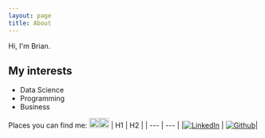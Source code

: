 ```yaml
---
layout: page
title: About
---
```


Hi, I'm Brian.

## My interests

* Data Science
* Programming
* Business

Places you can find me:
<a href="http://www.linkedin.com/in/brianheng"><img src="http://wukaiyuan.github.io/wukaiyuan.github.io/public/social-1_round-linkedin.svg" width="20"/></a><a href="http://github.com/wukaiyuan"><img src="http://wukaiyuan.github.io/wukaiyuan.github.io/public/social-1_round-github.svg" width="20"/></a>
| H1 | H2 |
| --- | --- |
|[![LinkedIn](http://wukaiyuan.github.io/wukaiyuan.github.io/public/social-1_round-linkedin.svg)](http://www.linkedin.com/in/brianheng) | [![Github](http://wukaiyuan.github.io/wukaiyuan.github.io/public/social-1_round-github.svg)](http://github.com/wukaiyuan)|
